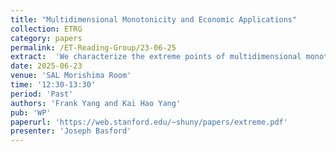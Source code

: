```yaml
---
title: "Multidimensional Monotonicity and Economic Applications"
collection: ETRG
category: papers
permalink: /ET-Reading-Group/23-06-25
extract:  'We characterize the extreme points of multidimensional monotone functions from $[0,1]^n$ to $[0,1]$, as well as the extreme points of the set of one-dimensional marginals of these functions. These characterizations lead to new results in various mechanism design and information design problems, including public good provision with interdependent values; interim efficient bilateral trade mechanisms; asymmetric reduced form auctions; and optimal private private information structure. As another application, we also present a mechanism anti-equivalence theorem for two-agent, two-alternative social choice problems: A mechanism is payoff-equivalent to a deterministic DIC mechanism if and only if they are ex-post equivalent.'
date: 2025-06-23
venue: 'SAL Morishima Room'
time: '12:30-13:30'
period: 'Past'
authors: 'Frank Yang and Kai Hao Yang'
pub: 'WP'
paperurl: 'https://web.stanford.edu/~shuny/papers/extreme.pdf'
presenter: 'Joseph Basford'
---
```

